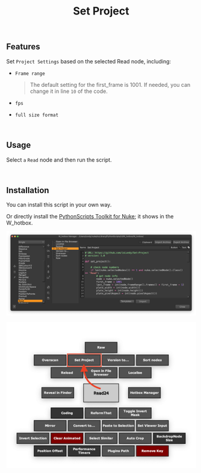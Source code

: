 <h1 align='center'>
  Set Project
</h1>

<br />

## Features

Set `Project Settings` based on the selected Read node, including:

- `Frame range`

    > The default setting for the first_frame is 1001. If needed, you can change it in line `10` of the code.
- `fps`
- `full size format`

<br />

## Usage

Select `a` `Read` node and then run the script.

<br />

## Installation
You can install this script in your own way.

Or directly install the [PythonScripts Toolkit for Nuke](https://github.com/isLundy/Nuke-PythonScripts-Toolkit.git); it shows in the W_hotbox.

![usage 01](./images/usage_01.png)

![usage 02](./images/usage_02.png)
